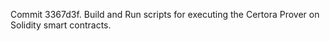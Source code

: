 Commit 3367d3f.                    Build and Run scripts for executing the Certora Prover on Solidity smart contracts.